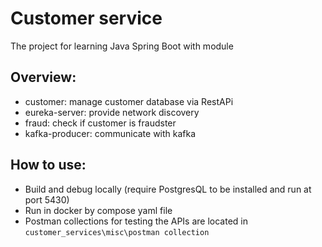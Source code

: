 Customer service
===============

The project for learning Java Spring Boot with module

## Overview:
- customer: manage customer database via RestAPi
- eureka-server: provide network discovery
- fraud: check if customer is fraudster
- kafka-producer: communicate with kafka

## How to use:
* Build and debug locally (require PostgresQL to be installed and run at port 5430)
* Run in docker by compose yaml file
* Postman collections for testing the APIs are located in `customer_services\misc\postman collection`